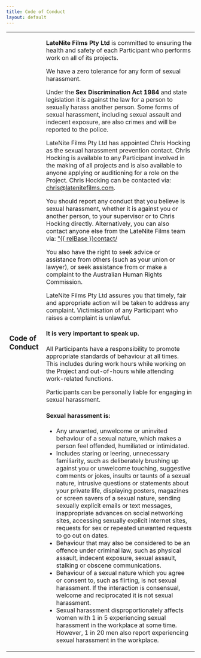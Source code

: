 ```yaml
---
title: Code of Conduct
layout: default
---
```


<section>
    <article  id="about-us">
        <table>
            <tr><td><h3>Code of Conduct</h3></td><td>
                <p><strong>LateNite Films Pty Ltd</strong> is committed to ensuring the health and safety of each Participant who performs work on all of its projects.</p>
              <p>We have a zero tolerance for any form of sexual harassment.</p>
              <p>Under the <strong>Sex Discrimination Act 1984</strong> and state legislation it is against the law for a person to sexually harass another person. Some forms of sexual harassment, including sexual assault and indecent exposure, are also crimes and will be reported to the police.</p>
            <p>LateNite Films Pty Ltd has appointed Chris Hocking as the sexual harassment prevention contact. Chris Hocking is available to any Participant involved in the making of all projects and is also available to anyone applying or auditioning for a role on the Project. Chris Hocking can be contacted via: <a href="mailto:chris@latenitefilms.com">chris@latenitefilms.com</a>.</p>
            <p>You should report any conduct that you believe is sexual harassment, whether it is against you or another person, to your supervisor or to Chris Hocking directly. Alternatively, you can also contact anyone else from the LateNite Films team via: <a href="{{ relBase }}contact/" target="_contact">"{{ relBase }}contact/</a></p>
            <p>You also have the right to seek advice or assistance from others (such as your union or lawyer), or seek assistance from or make a complaint to the Australian Human Rights Commission.</p>
            <p>LateNite Films Pty Ltd assures you that timely, fair and appropriate action will be taken to address any complaint. Victimisation of any Participant who raises a complaint is unlawful.</p>
            <h4>It is very important to speak up.</h4>
            <p>All Participants have a responsibility to promote appropriate standards of behaviour at all times. This includes during work hours while working on the Project and out-of-hours while attending work-related functions.</p>
            <p>Participants can be personally liable for engaging in sexual harassment.
                <h4>Sexual harassment is:</h4>
                <ul>
                    <li>Any unwanted, unwelcome or uninvited behaviour of a sexual nature, which makes a person feel offended, humiliated or intimidated.</li>
                    <li>Includes staring or leering, unnecessary familiarity, such as deliberately brushing up against you or unwelcome touching, suggestive comments or jokes, insults or taunts of a sexual nature, intrusive questions or statements about your private life, displaying posters, magazines or screen savers of a sexual nature, sending sexually explicit emails or text messages, inappropriate advances on social networking sites, accessing sexually explicit internet sites, requests for sex or repeated unwanted requests to go out on dates.</li>
                    <li>Behaviour that may also be considered to be an offence under criminal law, such as physical assault, indecent exposure, sexual assault, stalking or obscene communications.</li>
                    <li>Behaviour of a sexual nature which you agree or consent to, such as flirting, is not sexual harassment. If the interaction is consensual, welcome and reciprocated it is not sexual harassment.</li>
                    <li>Sexual harassment disproportionately affects women with 1 in 5 experiencing sexual harassment in the workplace at some time. However, 1 in 20 men also report experiencing sexual harassment in the workplace.</li>
                </ul>
            </p>
        </td></tr>
            </table>
                    </article>
  </section>